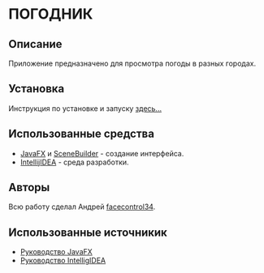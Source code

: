 # ПОГОДНИК
## Описание
Приложение предназначено для просмотра погоды в разных городах.
## Установка
Инструкция по установке и запуску [здесь...](https://github.com/facecontrol34/weather09/wiki/%2310-%D0%A0%D1%83%D0%BA%D0%BE%D0%B2%D0%BE%D0%B4%D1%81%D1%82%D0%B2%D0%BE-%D0%BF%D0%BE%D0%BB%D1%8C%D0%B7%D0%BE%D0%B2%D0%B0%D1%82%D0%B5%D0%BB%D1%8F)
## Использованные средства
* [JavaFX](https://openjfx.io/) и [SceneBuilder](https://gluonhq.com/products/scene-builder/) - создание интерфейса.
* [IntellijIDEA](jetbrains.com/ru-ru/idea/) - среда разработки.
## Авторы
Всю работу сделал Андрей [facecontrol34](https://github.com/facecontrol34).
## Использованные источникик
* [Руководство JavaFX](https://metanit.com/java/javafx/)
* [Руководство IntelligIDEA](https://blog.jetbrains.com/ru/idea/2021/05/introducing-the-intellij-idea-guide/)
